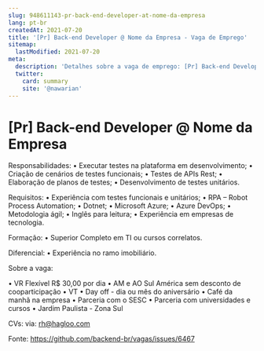 ```yaml
---
slug: 948611143-pr-back-end-developer-at-nome-da-empresa
lang: pt-br
createdAt: 2021-07-20
title: '[Pr] Back-end Developer @ Nome da Empresa - Vaga de Emprego'
sitemap:
  lastModified: 2021-07-20
meta:
  description: 'Detalhes sobre a vaga de emprego: [Pr] Back-end Developer @ Nome da Empresa'
  twitter:
    card: summary
    site: '@nawarian'
---
```


# [Pr] Back-end Developer @ Nome da Empresa

Responsabilidades:
•        Executar testes na plataforma em desenvolvimento;
•        Criação de cenários de testes funcionais;
•        Testes de APIs Rest;
•        Elaboração de planos de testes;
•        Desenvolvimento de testes unitários.

Requisitos:
•        Experiência com testes funcionais e unitários;
•        RPA – Robot Process Automation;
•        Dotnet;
•        Microsoft Azure;
•        Azure DevOps;
•        Metodologia ágil;
•        Inglês para leitura;
•        Experiência em empresas de tecnologia.

Formação:
•        Superior Completo em TI ou cursos correlatos.

Diferencial:
•        Experiência no ramo imobiliário.

Sobre a vaga: 

•	VR  Flexível R$ 30,00 por dia
•	AM e AO Sul América sem desconto de cooparticipação
•	VT
•	Day off - dia ou mês do aniversário
•	Café da manhã na empresa
•	Parceria com o SESC
•	Parceria com universidades e cursos
•	Jardim Paulista - Zona Sul

CVs: via: rh@hagloo.com



Fonte: https://github.com/backend-br/vagas/issues/6467